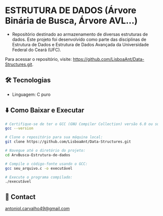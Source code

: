 # ESTRUTURA DE DADOS (Árvore Binária de Busca, Árvore AVL...)
- Repositório destinado ao armazenamento de diversas estruturas de dados.
Este projeto foi desenvolvido como parte das disciplinas de Estrutura de Dados e Estrutura de Dados Avançada da Universidade Federal do Ceará (UFC).

Para acessar o repositório, visite: https://github.com/LisboaAnt/Data-Structures.git.

## 🛠 Tecnologias

- Linguagem: C puro

## ⬇️ Como Baixar e Executar

```bash
# Certifique-se de ter o GCC (GNU Compiler Collection) versão 6.0 ou superior instalado em seu sistema. Você pode verificar a versão do GCC com o seguinte comando:
gcc --version

# Clone o repositório para sua máquina local:
git clone https://github.com/LisboaAnt/Data-Structures.git

# Navegue até o diretório do projeto:
cd ArvBusca-Estrutura-de-dados

# Compile o código-fonte usando o GCC:
gcc seu_arquivo.c -o executável

# Execute o programa compilado:
./executável
```
## 💛 Contact

antoniol.carvalho49@gmail.com
